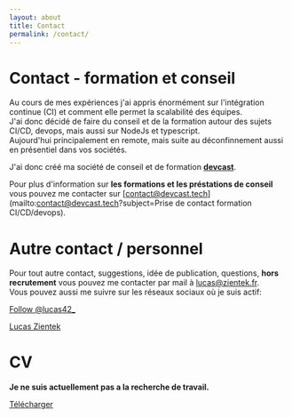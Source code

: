 ```yaml
---
layout: about
title: Contact
permalink: /contact/
---
```


# Contact - formation et conseil

Au cours de mes expériences j'ai appris énormément sur l'intégration continue (CI) et comment elle permet la scalabilité des équipes.  
J'ai donc décidé de faire du conseil et de la formation autour des sujets CI/CD, devops, mais aussi sur NodeJs et typescript.  
Aujourd'hui principalement en remote, mais suite au déconfinnement aussi en présentiel dans vos sociétés.  

J'ai donc créé ma société de conseil et de formation [__devcast__](https://devcast.tech).

Pour plus d'information sur __les formations et les préstations de conseil__ vous pouvez me contacter sur [contact@devcast.tech](mailto:contact@devcast.tech?subject=Prise de contact formation CI/CD/devops).
<!-- ou au [07 49 31 11 49](tel:+33749311149). -->

# Autre contact / personnel

Pour tout autre contact, suggestions, idée de publication, questions, __hors recrutement__ vous pouvez me contacter par mail à [lucas@zientek.fr](mailto:lucas@zientek.fr).  
Vous pouvez aussi me suivre sur les réseaux sociaux où je suis actif:  

<a href="https://twitter.com/lucas42_?ref_src=twsrc%5Etfw" class="twitter-follow-button" data-size="large" data-lang="fr" data-show-count="false">Follow @lucas42_</a><script async src="https://platform.twitter.com/widgets.js" charset="utf-8"></script>


<div class="LI-profile-badge"  data-version="v1" data-size="large" data-locale="fr_FR" data-type="horizontal" data-theme="light" data-vanity="lucas-zientek-47201664"><a class="LI-simple-link" href='https://fr.linkedin.com/in/lucas-zientek-47201664?trk=profile-badge'>Lucas Zientek</a></div>



# CV

__Je ne suis actuellement pas a la recherche de travail.__

<a target="_blank" href="/assets/lucas_zientek_resume.pdf">Télécharger</a>

<script async src="https://platform.twitter.com/widgets.js" charset="utf-8"></script>
<script type="text/javascript" src="https://platform.linkedin.com/badges/js/profile.js" async defer></script>